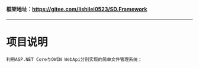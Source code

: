 

#### 框架地址：https://gitee.com/lishilei0523/SD.Framework

-----------------------------------

# 项目说明

    利用ASP.NET Core与OWIN WebApi分别实现的简单文件管理系统；